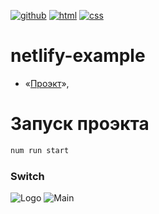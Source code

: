 [![github](https://img.shields.io/badge/github-%23100000.svg?&style=for-the-badge&logo=github&logoColor=white)](https://github.com/iibadreeva)
[![html](https://img.shields.io/badge/html-%23239120.svg?&style=for-the-badge&logo=html5&logoColor=white)](https://messenge-ii.netlify.app/)
[![css](https://img.shields.io/badge/css-%23239120.svg?&style=for-the-badge&logo=css3&logoColor=white)](https://messenge-ii.netlify.app/)

# netlify-example
- «[Проэкт](https://messenge-9e9958.netlify.app/)»,

# Запуск проэкта
```sh
num run start
```

### Switch
![Logo](https://github.com/vladpereskokov/soul-hunting/raw/master/docs/assets/logo.png)
![Main](https://github.com/vladpereskokov/soul-hunting/raw/master/docs/assets/main.png)
